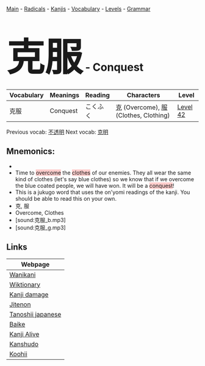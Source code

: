 <style> bigfont {font-size: 100px}</style>
[Main](../README.md) -
[Radicals](../radicals.md) -
[Kanjis](../kanjis.md) -
[Vocabulary](../vocabulary.md) -
[Levels](../levels.md) -
[Grammar](../grammar.md)
# <bigfont> 克服</bigfont> - Conquest 

| Vocabulary | Meanings | Reading | Characters | Level |
| --- | --- | --- | --- | --- |
| 克服 | Conquest | こくふく |  [克](../kanjis/克.md) (Overcome), [服](../kanjis/服.md) (Clothes, Clothing) | [Level 42](../levels/wk_level42.md) |

Previous vocab: [不透明](不透明.md) Next vocab: [克明](克明.md) 

## Mnemonics:

* 
* Time to <span style="background-color:#ffcccb"> overcome</span> the <span style="background-color:#ffcccb"> clothes</span> of our enemies. They all wear the same kind of clothes (let's say blue clothes) so we know that if we overcome the blue coated people, we will have won. It will be a <span style="background-color:#ffcccb"> conquest</span>!
* This is a jukugo word that uses the on'yomi readings of the kanji. You should be able to read this on your own.
* 克, 服
* Overcome, Clothes
* [sound:克服_b.mp3]
* [sound:克服_g.mp3]


## Links 

| Webpage |
| --- |
| [Wanikani          ](https://www.wanikani.com/kanji/克服) |
| [Wiktionary        ](https://en.wiktionary.org/wiki/克服) |
| [Kanji damage      ](http://www.kanjidamage.com/kanji/search?utf8=✓&q=克服) |
| [Jitenon           ](https://jitenon.com/kanji/克服) |
| [Tanoshii japanese ](https://www.tanoshiijapanese.com/dictionary/kanji.cfm?k=克服) |
| [Baike             ](https://baike.baidu.com/item/克服) |
| [Kanji Alive       ](https://app.kanjialive.com/克服) |
| [Kanshudo          ](https://www.kanshudo.com/searchmn?q=克服) |
| [Koohii            ](https://kanji.koohii.com/study/kanji/克服) |
